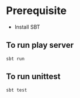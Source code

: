 # Prerequisite
- Install SBT

## To run play server
```
sbt run
```

## To run unittest
```
sbt test
```